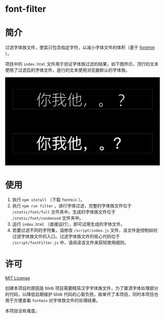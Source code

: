 # font-filter
# 简介

过滤字体族文件，使其只包含指定字符，以减小字体文件的体积（基于 [fontmin](https://github.com/ecomfe/fontmin) ）。

项目中的 `index.html` 文件用于验证字体族过滤的结果，如下图所示，顶行的文本使用了过滤后的字体文件，底行的文本使用浏览器默认的字体族。

![](./static/image/1.png)

# 使用

1. 执行 `npm install` （下载 `fontmin` ）。
2. 执行 `npm run filter` ，进行字体过滤，完整的字体族文件位于 `/static/font/full` 文件夹中，生成的字体族文件位于 `/static/font/condensed` 文件夹中。
3. 运行 `index.html` （直接运行），即可试用生成的字体文件。
4. 若要过滤不同的字符集，请修改 `/script/index.js` 文件，该文件是控制如何过滤字体族文件的入口。过滤字体族文件的核心代码位于 `/script/fontFilter.js` 中，请阅读该文件来获知使用细则。

# 许可

[MIT License](https://github.com/1337816495/font-filter/blob/main/LICENSE)

创建本项目的原因是 blob 项目需要精简汉字字体族文件，为了厘清字体处理部分的代码，以降低后期维护 blob 代码的心智负担，故单开了本项目，同时本项目也用于方便查看 `fontmin` 对字体族文件的处理结果。

本项目没有难度。
